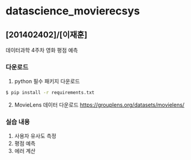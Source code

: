 # datascience_movierecsys
## [201402402]/[이재훈]
데이터과학 4주차 영화 평점 예측

### 다운로드
1. python 필수 패키지 다운로드
```bash
$ pip install -r requirements.txt
```

2. MovieLens 데이터 다운로드
https://grouplens.org/datasets/movielens/

### 실습 내용
1. 사용자 유사도 측정
2. 평점 예측
3. 에러 계산
